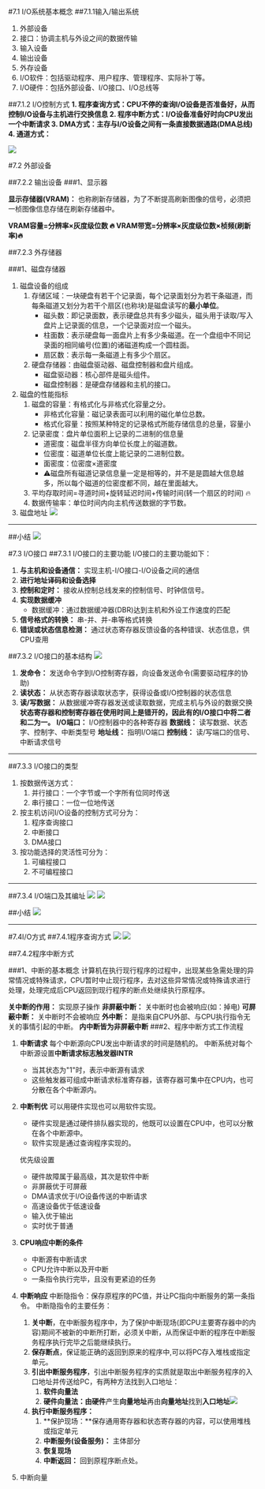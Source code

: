 #7.1 I/O系统基本概念
##7.1.1输入/输出系统
1. 外部设备
2. 接口：协调主机与外设之间的数据传输
3. 输入设备
4. 输出设备
5. 外存设备
6. I/O软件：包括驱动程序、用户程序、管理程序、实际补丁等。
7. I/O硬件：包括外部设备、I/O接口、I/O总线等

##7.1.2 I/O控制方式
**1. 程序查询方式：CPU不停的查询I/O设备是否准备好，从而控制I/O设备与主机进行交换信息
2. 程序中断方式：I/O设备准备好时向CPU发出一个中断请求
3. DMA方式：主存与I/O设备之间有一条直接数据通路(DMA总线)
4. 通道方式：** 

![](2021-05-22-09-35-50.png)

#7.2 外部设备

##7.2.2 输出设备
###1、显示器

**显示存储器(VRAM)：** 也称刷新存储器，为了不断提高刷新图像的信号，必须把一桢图像信息存储在刷新存储器中。

**VRAM容量$=$分辨率$\times$灰度级位数 🔥
VRAM带宽$=$分辨率$\times$灰度级位数$\times$桢频(刷新率)🔥**

##7.2.3 外存储器


###1、磁盘存储器
1. 磁盘设备的组成
   1. 存储区域：一块硬盘有若干个记录面，每个记录面划分为若干条磁道，而每条磁道又划分为若干个扇区(也称块)是磁盘读写的**最小单位**。
      - 磁头数：即记录面数，表示硬盘总共有多少磁头，磁头用于读取/写入盘片上记录面的信息，一个记录面对应一个磁头。
      - 柱面数：表示硬盘每一面盘片上有多少条磁道。在一个盘组中不同记录面的相同编号(位置)的诸磁道构成一个圆柱面。
      - 扇区数：表示每一条磁道上有多少个扇区。
   2. 硬盘存储器：由磁盘驱动器、磁盘控制器和盘片组成。
      - 磁盘驱动器：核心部件是磁头组件。
      - 磁盘控制器：是硬盘存储器和主机的接口。
2. 磁盘的性能指标
   1. 磁盘的容量：有格式化与非格式化容量之分。
      - 非格式化容量：磁记录表面可以利用的磁化单位总数。
      - 格式化容量：按照某种特定的记录格式所能存储信息的总量，容量小
   2. 记录密度：盘片单位面积上记录的二进制的信息量
      - 道密度：磁盘半径方向单位长度上的磁道数。
      - 位密度：磁道单位长度上能记录的二进制位数。
      - 面密度：位密度$\times$道密度
      - ⚠️磁盘所有磁道记录信息量一定是相等的，并不是是圆越大信息越多，所以每个磁道的位密度都不同，越在里面越大。 
   3. 平均存取时间$=$寻道时间$+$旋转延迟时间$+$传输时间(转一个扇区的时间) 🔥
   4. 数据传输率：单位时间内向主机传送数据的字节数。
3. 磁盘地址
   ![](2021-05-22-10-52-28.png)

***
##小结
![](2021-05-22-10-59-25.png)

#7.3 I/O接口
##7.3.1 I/O接口的主要功能
I/O接口的主要功能如下：
1. **与主机和设备通信：** 实现主机-I/O接口-I/O设备之间的通信
2. **进行地址译码和设备选择**
3. **控制和定时：** 接收从控制总线发来的控制信号、时钟信信号。
4. **实现数据缓冲**
   - 数据缓冲：通过数据缓冲器(DBR)达到主机和外设工作速度的匹配
5. **信号格式的转换：** 串-并、并-串等格式转换
6. **错误或状态信息检测：** 通过状态寄存器反馈设备的各种错误、状态信息，供CPU查用 

##7.3.2 I/O接口的基本结构
![](2021-05-23-11-01-27.png)
1. **发命令：** 发送命令字到I/O控制寄存器，向设备发送命令(需要驱动程序的协助)
2. **读状态：** 从状态寄存器读取状态字，获得设备或I/O控制器的状态信息
3. **读/写数据：** 从数据缓冲寄存器发送或读取数据，完成主机与外设的数据交换
**状态寄存器和控制寄存器在使用时间上是错开的，因此有的I/O接口中将二者和二为一。**
**I/O端口：** I/O控制器中的各种寄存器
**数据线：** 读写数据、状态字、控制字、中断类型号
**地址线：** 指明I/O端口
**控制线：** 读/写端口的信号、中断请求信号
***
##7.3.3 I/O接口的类型
1. 按数据传送方式：
   1. 并行接口：一个字节或一个字所有位同时传送
   2. 串行接口：一位一位地传送
2. 按主机访问I/O设备的控制方式可分为：
   1. 程序查询接口
   2. 中断接口
   3. DMA接口
3. 按功能选择的灵活性可分为：
   1. 可编程接口
   2. 不可编程接口 

***
##7.3.4 I/O端口及其编址
![](2021-05-23-12-58-40.png)
![](2021-05-23-13-03-26.png)

##小结
![](2021-05-23-13-08-40.png)

***
#7.4I/O方式
##7.4.1程序查询方式
![](2021-05-24-09-41-31.png)
![](2021-05-24-09-57-07.png)

##7.4.2程序中断方式

###1、中断的基本概念
计算机在执行现行程序的过程中，出现某些急需处理的异常情况或特殊请求，CPU暂时中止现行程序，去对这些异常情况或特殊请求进行处理，处理完成后CPU返回到现行程序的断点处继续执行原程序。

**关中断的作用：** 实现原子操作
**非屏蔽中断：** 关中断时也会被响应(如：掉电)
**可屏蔽中断：** 关中断时不会被响应
**外中断：** 是指来自CPU外部、与CPU执行指令无关的事情引起的中断。
**内中断皆为非屏蔽中断**
###2、程序中断方式工作流程
1. **中断请求**
   每个中断源向CPU发出中断请求的时间是随机的。
   中断系统对每个中断源设置**中断请求标志触发器INTR**
   - 当其状态为"1"时，表示中断源有请求
   - 这些触发器可组成中断请求标准寄存器，该寄存器可集中在CPU内，也可分散在各个中断源内。
2. **中断判优**
   可以用硬件实现也可以用软件实现。
   -  硬件实现是通过硬件排队器实现的，他既可以设置在CPU中，也可以分散在各个中断源中。
   -  软件实现是通过查询程序实现的。
  
   优先级设置
   - 硬件故障属于最高级，其次是软件中断
   - 非屏蔽优于可屏蔽
   - DMA请求优于I/O设备传送的中断请求
   - 高速设备优于低速设备
   - 输入优于输出
   - 实时优于普通
3. **CPU响应中断的条件**
   - 中断源有中断请求
   - CPU允许中断以及开中断
   - 一条指令执行完毕，且没有更紧迫的任务
4. **中断响应**
   中断隐指令：保存原程序的PC值，并让PC指向中断服务的第一条指令。
   中断隐指令的主要任务：
      1. **关中断**，在中断服务程序中，为了保护中断现场(即CPU主要寄存器中的内容)期间不被新的中断所打断，必须关中断，从而保证中断的程序在中断服务程序执行完毕之后能继续执行。
      2. **保存断点**，保证能正确的返回到原来的程序中,可以将PC存入堆栈或指定单元。
      3. **引出中断服务程序**，引出中断服务程序的实质就是取出中断服务程序的入口地址并传送给PC，有两种方法找到入口地址：
         1. **软件向量法**
         2. **硬件向量法：**由**硬件**产生**向量地址**再由**向量地址**找到**入口地址**![](2021-05-24-11-06-33.png)
      4. **执行中断服务程序：**
         1. **保护现场：**保存通用寄存器和状态寄存器的内容，可以使用堆栈或指定单元
         2. **中断服务(设备服务)：** 主体部分
         3. **恢复现场**
         4. **中断返回：** 回到原程序断点处。
5. 中断向量